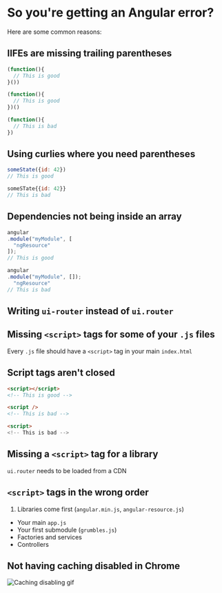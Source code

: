 # So you're getting an Angular error?

Here are some common reasons:

## IIFEs are missing trailing parentheses
```js
(function(){
  // This is good
}())

(function(){
  // This is good
})()

(function(){
  // This is bad
})
```

## Using curlies where you need parentheses
```js
someState({id: 42})
// This is good

someSTate{{id: 42}}
// This is bad
```

## Dependencies not being inside an array
```js
angular
.module("myModule", [
  "ngResource"
]);
// This is good

angular
.module("myModule", []);
  "ngResource"
// This is bad
```

## Writing `ui-router` instead of `ui.router`

## Missing `<script>` tags for some of your `.js` files
Every `.js` file should have a `<script>` tag in your main `index.html`

## Script tags aren't closed
```html
<script></script>
<!-- This is good -->

<script />
<!-- This is bad -->

<script>
<!-- This is bad -->
```

## Missing a `<script>` tag for a library
`ui.router` needs to be loaded from a CDN

## `<script>` tags in the wrong order
1. Libraries come first (`angular.min.js`, `angular-resource.js`)
- Your main `app.js`
- Your first submodule (`grumbles.js`)
- Factories and services
- Controllers

## Not having caching disabled in Chrome
![Caching disabling gif](http://i.imgur.com/p2TZixz.gif) 
